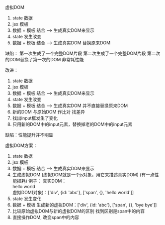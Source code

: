 虚拟DOM 
1. state 数据
2. jsx 模板
3. 数据 + 模板  结合 --> 生成真实DOM来显示
4. state 发生改变
5. 数据 + 模板  结合 --> 生成真实DOM  替换原来DOM

缺陷：
第一次生成了一个完整DOM片段
第二次生成了一个完整DOM片段
第二次的DOM替换了第一次的DOM   非常耗性能

改进：
1. state 数据
2. jsx 模板
3. 数据 + 模板  结合 --> 生成真实DOM来显示
4. state 发生改变
5. 数据 + 模板  结合 --> 生成真实DOM  并不直接替换原来DOM
6. 新的DOM 与原始DOM 作比对  找差异
7. 找出input框发生了变化
8. 只用新的DOM中的input元素，替换掉老的DOM中的input元素

缺陷：性能提升并不明显

虚拟DOM方案：
1. state 数据
2. jsx 模板
3. 数据 + 模板  结合 --> 生成真实DOM来显示
4. 生成虚拟DOM (虚拟DOM就是一个js对象，用它来描述真实DOM)  (有一点性能损耗)
例子：
真实DOM： <div id="abc"><span>hello world</span></div>
虚拟DOM(对象)：['div', {id: 'abc'}, ['span', {}, 'hello world']]
5. state 发生变化
6. 数据 + 模板 生成新的虚拟DOM：['div', {id: 'abc'}, ['span', {}, 'bye bye']]
7. 比较原始虚拟DOM与新的虚拟DOM的区别 找到区别是span中的内容
8. 直接操作DOM, 改变span中的内容

